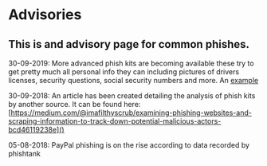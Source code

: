 Advisories
===

This is and advisory page for common phishes.
--- 

30-09-2019: More advanced phish kits are becoming available these try to get pretty much all personal info they can including pictures of drivers licenses, security questions, social security numbers and more. An [example](kits/PayPal/9987917f50299c03bd25d68e4dcbe5b905b3ef5c6e4456b2ca9ce8588e43988a/update-info.zip.gpg)

30-09-2018: An article has been created detailing the analysis of phish kits by another source. It can be found here: [https://medium.com/@imafilthyscrub/examining-phishing-websites-and-scraping-information-to-track-down-potential-malicious-actors-bcd46119238e]()

05-08-2018: PayPal phishing is on the rise according to data recorded by phishtank